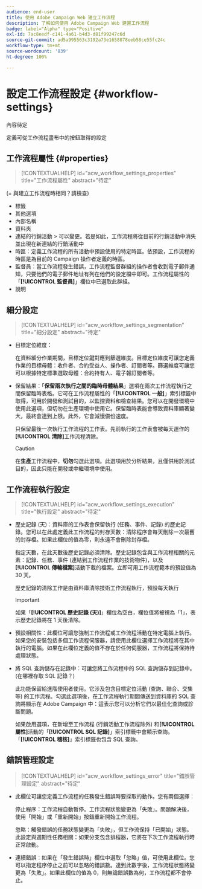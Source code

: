 ```yaml
---
audience: end-user
title: 使用 Adobe Campaign Web 建立工作流程
description: 了解如何使用 Adobe Campaign Web 建置工作流程
badge: label="Alpha" type="Positive"
exl-id: 7ac8eedf-c141-4a61-b4d3-d81f99247c6d
source-git-commit: ad5a995563c3192a73e1658878eeb58ce55fc24c
workflow-type: tm+mt
source-wordcount: '839'
ht-degree: 100%

---
```


# 設定工作流程設定 {#workflow-settings}

內容待定

定義可從工作流程畫布中的按鈕取得的設定
<!--à reformuler-->

## 工作流程屬性 {#properties}

>[!CONTEXTUALHELP]
>id="acw_workflow_settings_properties"
>title="工作流程屬性"
>abstract="待定"

(= 與建立工作流程時相同？請檢查)

* 標籤
* 其他選項
* 內部名稱
* 資料夾
* 連結的行銷活動 > 可以變更。若是如此，工作流程將從目前的行銷活動中消失並出現在新連結的行銷活動中
* 時區：定義工作流程的所有活動中預設使用的特定時區。依預設，工作流程的時區是為目前的 Campaign 操作者定義的時區。
* 監督員：當工作流程發生錯誤，工作流程監督群組的操作者會收到電子郵件通知，只要他們的電子郵件地址有列在他們的設定檔中即可。工作流程屬性的「**[!UICONTROL 監督員]**」欄位中已選取此群組。
* 說明

## 細分設定

>[!CONTEXTUALHELP]
>id="acw_workflow_settings_segmentation"
>title="細分設定"
>abstract="待定"

* 目標定位維度：

   在資料細分作業期間，目標定位鍵對應到篩選維度。目標定位維度可讓您定義作業的目標母體：收件者、合約受益人、操作者、訂閱者等。篩選維度可讓您可以根據特定標準選取母體：合約持有人、電子報訂閱者等。

* 保留結果：「**保留兩次執行之間的臨時母體結果**」選項在兩次工作流程執行之間保留臨時表格。它可在工作流程屬性的「**[!UICONTROL 一般]**」索引標籤中取得，可用於開發和測試目的，以監控資料和檢查結果。您可以在開發環境中使用此選項，但切勿在生產環境中使用它。保留臨時表能會導致資料庫顯著變大，最終會達到上限。此外，它會減慢備份速度。

   只保留最後一次執行工作流程的工作表。先前執行的工作表會被每天運作的&#x200B;**[!UICONTROL 清除]**&#x200B;工作流程清除。

   >[!CAUTION]
   >
   >在&#x200B;**生產**&#x200B;工作流程中，**切勿**&#x200B;勾選此選項。此選項用於分析結果，且僅供用於測試目的，因此只能在開發或中繼環境中使用。

## 工作流程執行設定

>[!CONTEXTUALHELP]
>id="acw_workflow_settings_execution"
>title="執行設定"
>abstract="待定"

* 歷史記錄 (天)：資料庫的工作表會保留執行 (任務、事件、記錄) 的歷史記錄。您可以在此處定義此工作流程的封存天數：清除程序會每天刪除一次最舊的封存檔。如果此欄位的值為零，則永遠不會刪除封存檔。

   指定天數，在此天數後歷史記錄必須清除。歷史記錄包含與工作流程相關的元素：記錄、任務、事件 (連結到工作流程作業的技術物件)，以及&#x200B;**[!UICONTROL 傳輸檔案]**&#x200B;活動下載的檔案。立即可用工作流程範本的預設值為 30 天。

   歷史記錄的清除工作是由資料庫清除技術工作流程執行，預設每天執行

   >[!IMPORTANT]
   >
   >如果「**[!UICONTROL 歷史記錄 (天)]**」欄位為空白，欄位值將被視為「1」，表示歷史記錄將在 1 天後清除。

* 預設相關性：此欄位可讓您強制工作流程或工作流程活動在特定電腦上執行。如果您的安裝包括多個工作流程伺服器，請使用此欄位選擇工作流程將在其中執行的電腦。如果在此欄位定義的值不存在於任何伺服器，工作流程將保持待處理狀態。

* 將 SQL 查詢儲存在記錄中：可讓您將工作流程中的 SQL 查詢儲存到記錄中。(在哪裡存取 SQL 記錄？)

   此功能保留給進階使用者使用。它涉及包含目標定位活動 (查詢、聯合、交集等) 的工作流程。勾選此選項後，在工作流程執行期間傳送到資料庫的 SQL 查詢將顯示在 Adobe Campaign 中：這表示您可以分析它們以最佳化查詢或診斷問題。

   如果啟用選項，在新增至工作流程 (行銷活動工作流程除外) 和&#x200B;**[!UICONTROL 屬性]**&#x200B;活動的「**[!UICONTROL SQL 記錄]**」索引標籤中會顯示查詢。「**[!UICONTROL 稽核]**」索引標籤也包含 SQL 查詢。

## 錯誤管理設定

>[!CONTEXTUALHELP]
>id="acw_workflow_settings_error"
>title="錯誤管理設定"
>abstract="待定"

* 此欄位可讓您定義工作流程的任務發生錯誤時要採取的動作。您有兩個選擇：

   停止程序：工作流程自動暫停。工作流程狀態變更為「失敗」。問題解決後，使用「開始」或「重新開始」按鈕重新開始工作流程。

   忽略：觸發錯誤的任務狀態變更為「失敗」，但工作流保持「已開始」狀態。此設定與週期性任務相關：如果分支包含排程器，它將在下次工作流程執行時正常啟動。

* 連續錯誤：如果在「發生錯誤時」欄位中選取「忽略」值，可使用此欄位。您可以指定程序停止之前可以忽略的錯誤數。達到此數字後，工作流程狀態將變更為「失敗」。如果此欄位的值為 0，則無論錯誤數為何，工作流程都不會停止。
